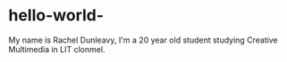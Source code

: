 # hello-world-


My name is Rachel Dunleavy, I'm a 20 year old student studying Creative Multimedia in LIT clonmel. 
